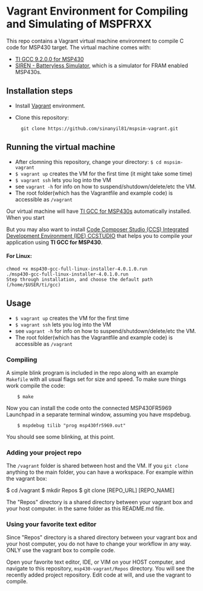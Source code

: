 # Vagrant Environment for Compiling and Simulating of MSPFRXX

This repo contains a Vagrant virtual machine environment to compile C code for MSP430 target. The virtual machine comes with:
- [TI GCC 9.2.0.0 for MSP430](http://software-dl.ti.com/msp430/msp430_public_sw/mcu/msp430/MSPGCC/9_2_0_0/export/msp430-gcc-full-linux-x64-installer-9.2.0.0.run)
- [SIREN - Batteryless Simulator](https://github.com/PERSISTLab/BatterylessSim), which is a simulator for FRAM enabled MSP430s.

## Installation steps

- Install [Vagrant](https://www.vagrantup.com/) environment. 
- Clone this repository:

		git clone https://github.com/sinanyil81/mspsim-vagrant.git

## Running the virtual machine
- After clomning this repository, change your directory: `$ cd mspsim-vagrant`
- `$ vagrant up` creates the VM for the first time (it might take some time)
- `$ vagrant ssh` lets you log into the VM
- see `vagrant -h` for info on how to suspend/shutdown/delete/etc the VM.
- The root folder(which has the Vagrantfile and example code) is accessible as `/vagrant`



Our virtual machine will have [TI GCC for MSP430s](https://www.ti.com/tool/MSP430-GCC-OPENSOURCE) automatically installed. When you start 

But you may also want to install [Code Composer Studio (CCS) Integrated Development Environment (IDE)
CCSTUDIO](https://www.ti.com/tool/CCSTUDIO) that helps you to compile your application using **TI GCC for MSP430**.  



#### For Linux:

	chmod +x msp430-gcc-full-linux-installer-4.0.1.0.run
	./msp430-gcc-full-linux-installer-4.0.1.0.run
	Step through installation, and choose the default path (/home/$USER/ti/gcc)

Usage
-----
- `$ vagrant up` creates the VM for the first time
- `$ vagrant ssh` lets you log into the VM
- see `vagrant -h` for info on how to suspend/shutdown/delete/etc the VM.
- The root folder(which has the Vagrantfile and example code) is accessible as `/vagrant`

### Compiling
A simple blink program is included in the repo along with an example `Makefile` with all usual flags set for size and speed. To make sure things work compile the code:


		$ make

	
Now you can install the code onto the connected MSP430FR5969 Launchpad in a separate terminal window, assuming you have mspdebug.


		$ mspdebug tilib "prog msp430fr5969.out" 

	
You should see some blinking, at this point.

### Adding your project repo
The `/vagrant` folder is shared between host and the VM. If you `git clone` anything to the main folder, you can have a workspace. For example within the vagrant box:

$ cd /vagrant
$ mkdir Repos
$ git clone [REPO_URL] [REPO_NAME]

The "Repos" directory is a shared directory between your vagrant box and your host computer. in the same folder as this README.md file.

### Using your favorite text editor
Since "Repos" directory is a shared directory between your vagrant box and your host computer, you do not have to change your workflow in any way. ONLY use the vagrant box to compile code.

Open your favorite text editor, IDE, or VIM on your HOST computer, and navigate to this repository, `msp430-vagrant/Repos` directory. You will see the recently added project repository. Edit code at will, and use the vagrant to compile.

